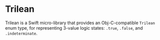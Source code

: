 # Trilean

Trilean is a Swift micro-library that provides an Obj-C-compatible `Trilean` enum type, for representing 3-value logic states: `.true`, `.false`, and `.indeterminate`.
